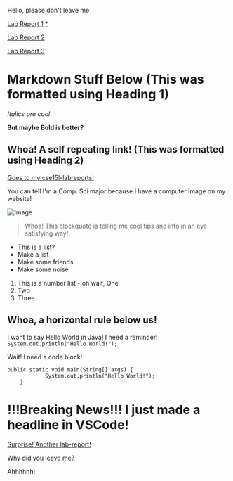 Hello, please don't leave me

[Lab Report 1](https://floatboat.github.io/cse15l-lab-reports/lab-report-1-week-2.html)
[*](https://floatboat.github.io/cse15l-lab-reports/floppy.html)

[Lab Report 2](https://floatboat.github.io/cse15l-lab-reports/lab-report-2-week-4)

[Lab Report 3](https://floatboat.github.io/cse15l-lab-reports/lab-report-3-week-6)

# Markdown Stuff Below (This was formatted using Heading 1)

*Italics are cool*

**But maybe Bold is better?**

## Whoa! A self repeating link! (This was formatted using Heading 2)
[Goes to my cse15l-labreports!](https://floatboat.github.io/cse15l-lab-reports/)

You can tell I'm a Comp. Sci major because I have a computer image on my website!

![Image](https://w7.pngwing.com/pngs/261/956/png-transparent-macbook-pro-laptop-apple-imac-vintage-computer-angle-electronics-computer.png)

> Whoa! This blockquote is telling me cool tips and info in an eye satisfying way!

* This is a list? 
* Make a list
* Make some friends
* Make some noise

1. This is a number list - oh wait, One
2. Two
3. Three 

Whoa, a horizontal rule below us!
---

I want to say Hello World in Java! I need a reminder! 
`System.out.println("Hello World!");`

Wait! I need a code block!
```
public static void main(String[] args) {
            System.out.println("Hello World!");
    }
```
# !!!Breaking News!!! I just made a headline in VSCode!


[Surprise! Another lab-report!](lab-report-1-week-2.html)

Why did you leave me?


Ahhhhhh!
